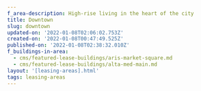 ```yaml
---
f_area-description: High-rise living in the heart of the city
title: Downtown
slug: downtown
updated-on: '2022-01-08T02:06:02.753Z'
created-on: '2022-01-08T00:47:49.525Z'
published-on: '2022-01-08T02:38:32.010Z'
f_buildings-in-area:
  - cms/featured-lease-buildings/aris-market-square.md
  - cms/featured-lease-buildings/alta-med-main.md
layout: '[leasing-areas].html'
tags: leasing-areas
---
```



